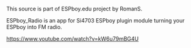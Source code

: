 This source is part of ESPboy.edu project by RomanS.

ESPboy_Radio is an app for Si4703 ESPboy plugin module turning your ESPboy into FM radio.

https://www.youtube.com/watch?v=kW6u79mBG4U

